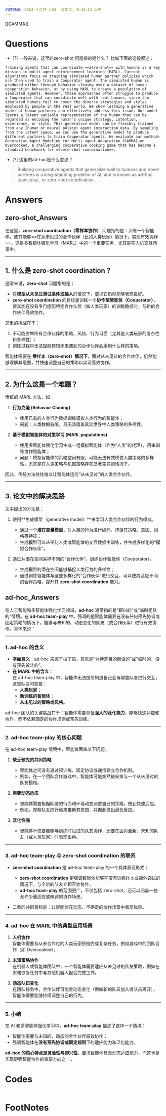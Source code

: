```yaml
---
创建时间: 2024-十二月-24日  星期二, 9:32:13 上午
---
```

[[GAMMA]]

# Questions
 - [?]  一般来说，这里的zero-shot 问题指的是什么？
比如下面的这段叙述：
```ad-abstract
Training agents that can coordinate ==zero-shot== with humans is a key mission in multi-agent reinforcement learning (MARL). Current algorithms focus on training simulated human partner policies which are then used to train a Cooperator agent. The simulated human is produced either through behavior cloning over a dataset of human cooperation behavior, or by using MARL to create a population of simulated agents. However, these approaches often struggle to produce a Cooperator that can coordinate well with real humans, since the simulated humans fail to cover the diverse strategies and styles employed by people in the real world. We show learning a generative model of human partners can effectively address this issue. Our model learns a latent variable representation of the human that can be regarded as encoding the human’s unique strategy, intention, experience, or style. This generative model can be flexibly trained from any (human or neural policy) agent interaction data. By sampling from the latent space, we can use the generative model to produce different partners to train Cooperator agents. We evaluate our method—Generative Agent Modeling for Multi-agent Adaptation (GAMMA)—on Overcooked, a challenging cooperative cooking game that has become a standard benchmark for ==zero-shot coordination==.
```


- [?] 这里的ad-hoc是什么意思？

>Building cooperative agents that generalize well to humans and novel partners is a long-standing problem of AI, and is known as ad-hoc team-play , or zero-shot coordination .
# Answers

## zero-shot_Answers
在这里，**zero-shot coordination（零样本协作）** 问题指的是：训练一个智能体，使其能够==在从未见过的合作伙伴（比如人类玩家）情况下，实现有效协作==。这是多智能体强化学习（MARL）中的一个重要任务，尤其是在人机交互场景中。

---

## 1. 什么是 **zero-shot coordination**？

通常来说，**zero-shot** 问题指的是：
- 在**模型从未见过测试条件或输入**的情况下，要求它仍然能够表现良好。
- **zero-shot coordination** 的目标是训练一个**协作型智能体（Cooperator）**，使其能在没有专门适配特定合作伙伴（如人类玩家）的训练数据时，与新的合作伙伴高效协作。

这里的挑战在于：  
1. 不可能穷举所有合作伙伴的策略、风格、行为习惯（尤其是人类玩家的复杂性和多样性）；  
2. 训练过程中无法提前预知未来遇到的合作伙伴会采用什么样的策略。

智能体需要在 **零样本（zero-shot）情况下**，面对从未见过的合作伙伴，仍然能够理解其意图，并快速调整自己的策略以实现高效协作。

---

## 2. 为什么这是一个难题？

传统的 MARL 方法，如：
1. **行为克隆 (Behavior Cloning)**  
   - 使用已有的人类行为数据训练模拟人类行为的智能体；  
   - 问题：人类数据有限，且无法覆盖真实世界中人类策略的多样性。  

2. **基于模拟智能体的对策学习 (MARL populations)**  
   - 使用多智能体强化学习生成一组模拟智能体（作为“人类”的代理），用来训练协作智能体；  
   - 问题：模拟智能体的策略空间有限，可能无法有效模仿人类策略的多样性，尤其是在人类策略与机器策略存在显著差异的情况下。

因此，传统方法往往难以让智能体适应“从未见过”的人类合作伙伴。

---

## 3. 论文中的解决思路

文中提出的方法是：
1. 使用**生成模型（generative model）**来学习人类合作伙伴的行为模式。  
   - 通过一个**潜在变量模型**，对人类的行为进行编码，捕捉其策略、意图、风格等特征；  
   - 生成模型可以从任何人类或智能体的交互数据中训练，并生成多样化的“模拟合作伙伴”。

2. 通过从潜在空间采样不同的“合作伙伴”，训练协作智能体（Cooperator）。  
   - 生成模型的潜在空间能够捕捉人类行为的多样性；  
   - 通过训练智能体与这些多样化的“合作伙伴”进行交互，可以使其适应不同的合作策略，提升其 **zero-shot coordination** 能力。

## ad-hoc_Answers
在人工智能和多智能体强化学习领域，**ad-hoc** 通常指的是“即兴的”或“临时组队的”情境。在 **ad-hoc team-play** 中，强调的是智能体需要在没有任何预先协调或固定策略的情况下，能够与未知的、动态变化的队友（或合作伙伴）进行有效协作。具体来说：

---

### 1. **ad-hoc 的含义**
- **字面意义**：ad-hoc 来源于拉丁语，意思是“为特定目的而设的”或“临时的、没有预先设计的”。
- **在 MARL 中的含义**：  
  在 ad-hoc team-play 中，智能体无法提前知道自己会与哪些队友进行交互，这些队友可能是：
  - **人类玩家**；
  - **新训练的智能体**；
  - **从未见过的策略或风格**。

ad-hoc 团队的关键挑战在于：智能体需要具备**强大的泛化能力**，能够快速适应和协作，而不依赖固定的协作规则或预先训练。

---

### 2. **ad-hoc team-play 的核心问题**
在 ad-hoc team-play 情境中，智能体面临以下问题：
1. **缺乏预先的共同策略**  
   - 智能体之间没有通过预训练、固定协议或通信建立合作机制。  
   - 例如，在一个团队合作游戏中，智能体可能突然被安排与一个从未见过的队友搭档。

2. **需要动态适应**  
   - 智能体需要根据队友的行为和环境动态调整自己的策略，做到快速适应。
   - 例如，观察队友的行动来推断其意图，并据此做出最优反应。

3. **泛化性强**  
   - 智能体不仅要能够与训练时见过的队友协作，还要在面对全新、未知的队友（或人类玩家）时表现出色。

---

### 3. **ad-hoc team-play 与 zero-shot coordination 的联系**
- **zero-shot coordination** 是 ad-hoc team-play 的一个具体表现形式：
  - **zero-shot coordination** 更强调智能体能够在没有训练样本或额外调试的情况下，与全新的队友立即开始协作。
  - **ad-hoc team-play** 的范围更广，不仅包括 zero-shot，还可以涵盖一些允许少量适应或微调的协作场景。

- 二者的共同目标是：让智能体在动态、不确定的协作场景中表现优异。

---

### 4. **ad-hoc 在 MARL 中的典型应用场景**
1. **人机协作**  
   智能体需要与从未合作过的人类玩家搭档完成复杂任务，例如游戏中的团队合作（如 Overcooked）。
   
2. **未知策略协作**  
   在机器人或智能体团队中，一个智能体需要适应从未见过的队友策略，例如在灾难恢复任务中与其他机器人配合完成工作。

3. **动态队伍变化**  
   在团队任务中，合作伙伴可能会动态变化（例如新的队员加入或队员离开），智能体需要能够持续调整自己的行为。

---

### 5. **小结**
在 AI 和多智能体强化学习中，**ad-hoc team-play** 描述了这样一个情境：
- 智能体需要与未知的、动态的合作伙伴高效协作；
- 强调智能体在**没有预先协调或固定规则**下的适应能力和泛化能力。

**ad-hoc 的核心特点是灵活性与即兴性**，要求智能体具备动态适应能力，而这也是实现更强智能协作的重要方向之一。

# Codes

```python

```


# FootNotes
